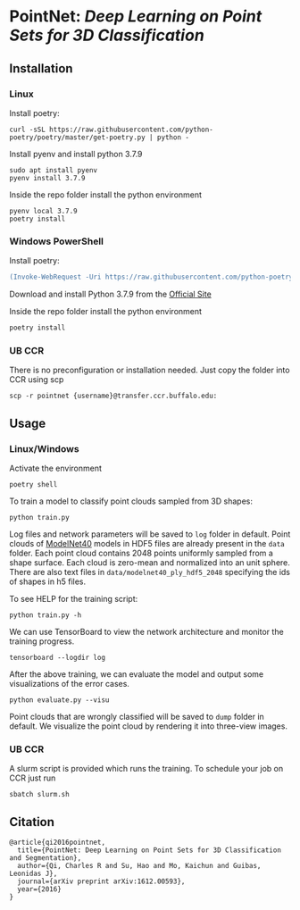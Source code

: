 # PointNet: *Deep Learning on Point Sets for 3D Classification*

## Installation
### Linux
Install poetry:
```shell
curl -sSL https://raw.githubusercontent.com/python-poetry/poetry/master/get-poetry.py | python -
```
Install pyenv and install python 3.7.9
```shell
sudo apt install pyenv
pyenv install 3.7.9
```
Inside the repo folder install the python environment
```shell
pyenv local 3.7.9
poetry install
```
### Windows PowerShell
Install poetry:
```ps
(Invoke-WebRequest -Uri https://raw.githubusercontent.com/python-poetry/poetry/master/get-poetry.py -UseBasicParsing).Content | python -
```
Download and install Python 3.7.9 from the [Official Site](https://www.python.org/downloads/release/python-379/)

Inside the repo folder install the python environment
```ps
poetry install
```
### UB CCR
There is no preconfiguration or installation needed. Just copy the folder into CCR using scp
```shell
scp -r pointnet {username}@transfer.ccr.buffalo.edu:
```
## Usage
### Linux/Windows
Activate the environment
```shell
poetry shell
```
To train a model to classify point clouds sampled from 3D shapes:
```shell
python train.py
```
Log files and network parameters will be saved to `log` folder in default. Point clouds of <a href="http://modelnet.cs.princeton.edu/" target="_blank">ModelNet40</a> models in HDF5 files are already present in the `data` folder. Each point cloud contains 2048 points uniformly sampled from a shape surface. Each cloud is zero-mean and normalized into an unit sphere. There are also text files in `data/modelnet40_ply_hdf5_2048` specifying the ids of shapes in h5 files.

To see HELP for the training script:
```shell
python train.py -h
```
We can use TensorBoard to view the network architecture and monitor the training progress.
```shell
tensorboard --logdir log
```
After the above training, we can evaluate the model and output some visualizations of the error cases.
```shell
python evaluate.py --visu
```
Point clouds that are wrongly classified will be saved to `dump` folder in default. We visualize the point cloud by rendering it into three-view images.

### UB CCR
A slurm script is provided which runs the training. To schedule your job on CCR just run
```shell
sbatch slurm.sh
```

## Citation
    @article{qi2016pointnet,
      title={PointNet: Deep Learning on Point Sets for 3D Classification and Segmentation},
      author={Qi, Charles R and Su, Hao and Mo, Kaichun and Guibas, Leonidas J},
      journal={arXiv preprint arXiv:1612.00593},
      year={2016}
    }
